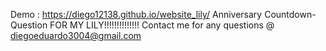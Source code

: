 Demo : https://diego12138.github.io/website_lily/
Anniversary Countdown-Question FOR MY LILY!!!!!!!!!!!!!!
Contact me for any questions @ diegoeduardo3004@gmail.com
